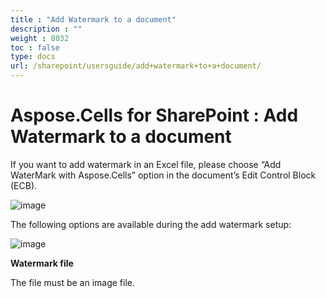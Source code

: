 ```yaml
---
title : "Add Watermark to a document" 
description : "" 
weight : 8032 
toc : false
type: docs
url: /sharepoint/usersguide/add+watermark+to+a+document/
---
```


# Aspose.Cells for SharePoint : Add Watermark to a document


If you want to add watermark in an Excel file, please choose “Add WaterMark with Aspose.Cells” option in the document’s Edit Control Block (ECB).

![image](https://docs2.aspose.com/cells/sharepoint/attachments/48136376/48496648.png)

The following options are available during the add watermark setup:

![image](https://docs2.aspose.com/cells/sharepoint/attachments/48136376/48496649.png)

**Watermark file**

The file must be an image file.


